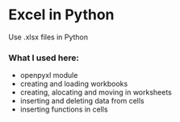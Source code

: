 # Excel in Python

Use .xlsx files in Python

### What I used here:
- openpyxl module
- creating and loading workbooks
- creating, alocating and moving in worksheets
- inserting and deleting data from cells
- inserting functions in cells